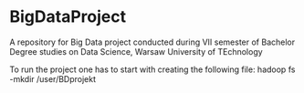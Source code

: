 # BigDataProject
A repository for Big Data project conducted during VII semester of Bachelor Degree studies on Data Science, Warsaw University of TEchnology

To run the project one has to start with creating the following file: hadoop fs -mkdir /user/BDprojekt
